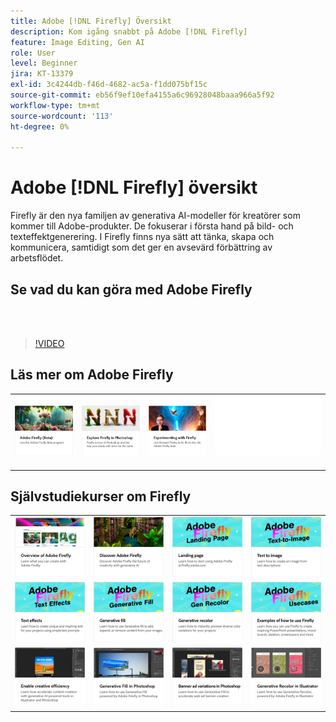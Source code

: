 ```yaml
---
title: Adobe [!DNL Firefly] Översikt
description: Kom igång snabbt på Adobe [!DNL Firefly]
feature: Image Editing, Gen AI
role: User
level: Beginner
jira: KT-13379
exl-id: 3c4244db-f46d-4682-ac5a-f1dd075bf15c
source-git-commit: eb56f9ef10efa4155a6c96928048baaa966a5f92
workflow-type: tm+mt
source-wordcount: '113'
ht-degree: 0%

---
```


# Adobe [!DNL Firefly] översikt

Firefly är den nya familjen av generativa AI-modeller för kreatörer som kommer till Adobe-produkter. De fokuserar i första hand på bild- och texteffektgenerering. I Firefly finns nya sätt att tänka, skapa och kommunicera, samtidigt som det ger en avsevärd förbättring av arbetsflödet.

## Se vad du kan göra med Adobe Firefly

<br> 

>[!VIDEO](https://video.tv.adobe.com/v/3416970t1?quality=12&learn=on&hidetitle=true)

## Läs mer om Adobe Firefly

<table style="table-layout:fixed">
<tr>
   <td>
      <a href="https://firefly.adobe.com/" target="_blank">
         <img alt="Adobe Firefly (Beta)" src="assets/firefly-beta.png" />
      </a>
  </td>
  <td>
      <a href="https://www.adobe.com/sensei/generative-ai/firefly.html" target="_blank">
         <img alt="Utforska Firefly i Photoshop" src="assets/firefly-photoshop.png" />
      </a>
  </td>
  <td>
      <a href="webinar-experimenting.md">
         <img alt="Experimentera med Adobe Firefly" src="assets/webinar-experimenting.png" />
      </a>
  </td>
  <td>
    <img alt="Avgränsare" src="../assets/Whitespacer.png" />
    <div>
    <br>
  </td>
</tr>
</table>

## Självstudiekurser om Firefly

<table style="table-layout:fixed">
<tr>
   <td>
      <a href="overview-of-firefly.md">
         <img alt="Översikt över Adobe Firefly" src="assets/firefly-overview.png" />
      </a>
   </td>
   <td>
      <a href="discover.md">
         <img alt="Discover Adobe Firefly" src="assets/discover.png" />
      </a>
   </td>
   <td>
      <a href="landing-page.md">
         <img alt="Landningssida" src="assets/landing-page.png" />
      </a>
   </td>
   <td>
      <a href="text-to-image.md">
         <img alt="Text till bild" src="assets/text-to-image.png" />
      </a>
   </td>
</tr>
<tr>
   <td>
      <a href="text-effects.md">
         <img alt="Texteffekter" src="assets/text-effects.png" />
      </a>
   </td>
   <td>
      <a href="gen-fill.md">
         <img alt="Generativ fyllning" src="assets/generative-fill.png" />
      </a>
   </td>
   <td>
      <a href="gen-recolor.md">
         <img alt="Generativ omfärgning" src="assets/generative-recolor.png" />
      </a>
   </td>
   <td>
      <a href="examples.md">
         <img alt="Exempel på hur du använder Firefly" src="assets/examples.png" />
      </a>
   </td>
</tr>
<tr>
  <td>
      <a href="enable-creative-efficiency.md">
         <img alt="Aktivera kreativ effektivitet" src="assets/enable-creative-efficiency.png" />
      </a>
   </td>
   <td>
      <a href="generative-fill.md">
         <img alt="Generativ fyllning i Photoshop" src="assets/generative-fill-ps.png" />
      </a>
   </td>
  <td>
      <a href="web-banner-ad.md">
         <img alt="Banderollannons i Photoshop" src="assets/banner-ad-variations.png" />
      </a>
  </td>
   <td>
      <a href="generative-recolor.md">
            <img alt="Generativ omfärgning i Illustrator" src="assets/firefly-recolor.png" />
      </a>
   </td>
</tr>
</table>
